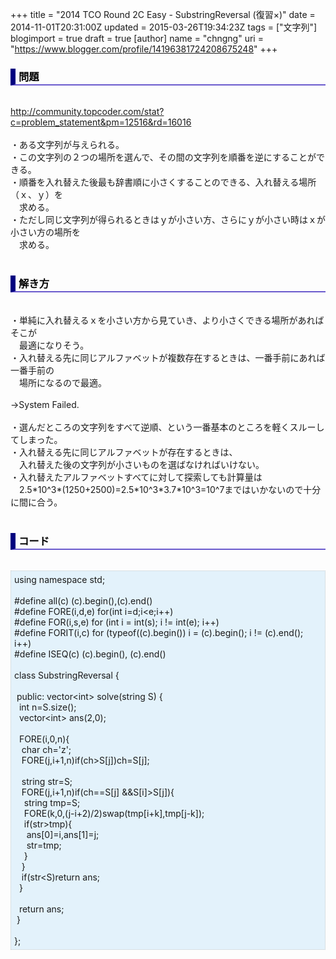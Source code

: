 +++
title = "2014 TCO Round 2C Easy - SubstringReversal (復習×)"
date = 2014-11-01T20:31:00Z
updated = 2015-03-26T19:34:23Z
tags = ["文字列"]
blogimport = true
draft = true
[author]
	name = "chngng"
	uri = "https://www.blogger.com/profile/14196381724208675248"
+++

<div dir="ltr" style="text-align: left;" trbidi="on"><h3 style="border-bottom: 2px solid slateblue; border-left: 8px solid navy; color: black; padding: 0px 0px 1px 5px;">問題 </h3><br /><a href="http://community.topcoder.com/stat?c=problem_statement&amp;pm=12516&amp;rd=16016" target="_blank">http://community.topcoder.com/stat?c=problem_statement&amp;pm=12516&amp;rd=16016</a><br /><br />・ある文字列が与えられる。<br />・この文字列の２つの場所を選んで、その間の文字列を順番を逆にすることができる。<br />・順番を入れ替えた後最も辞書順に小さくすることのできる、入れ替える場所（ｘ、ｙ）を<br />　求める。<br />・ただし同じ文字列が得られるときはｙが小さい方、さらにｙが小さい時はｘが小さい方の場所を<br />　求める。<br /><br /><h3 style="border-bottom: 2px solid slateblue; border-left: 8px solid navy; color: black; padding: 0px 0px 1px 5px;">解き方 </h3><br />・単純に入れ替えるｘを小さい方から見ていき、より小さくできる場所があればそこが<br />　最適になりそう。<br />・入れ替える先に同じアルファベットが複数存在するときは、一番手前にあれば一番手前の<br />　場所になるので最適。<br /><br />→System Failed.<br /><br />・選んだところの文字列をすべて逆順、という一番基本のところを軽くスルーしてしまった。<br />・入れ替える先に同じアルファベットが存在するときは、<br />　入れ替えた後の文字列が小さいものを選ばなければいけない。<br />・入れ替えたアルファベットすべてに対して探索しても計算量は<br />　2.5*10^3*(1250+2500)=2.5*10^3*3.7*10^3=10^7まではいかないので十分に間に合う。<br /><br /><h3 style="border-bottom: 2px solid slateblue; border-left: 8px solid navy; color: black; padding: 0px 0px 1px 5px;">コード </h3><br /><div style="background-color: #e3f2fb; border: 1px dotted #CCCCCC; padding: 5px;">using namespace std;<br /><br />#define all(c) (c).begin(),(c).end()<br />#define FORE(i,d,e) for(int i=d;i&lt;e;i++)<br />#define FOR(i,s,e) for (int i = int(s); i != int(e); i++)<br />#define FORIT(i,c) for (typeof((c).begin()) i = (c).begin(); i != (c).end(); i++)<br />#define ISEQ(c) (c).begin(), (c).end()<br /><br />class SubstringReversal {<br /><br /><span class="Apple-tab-span" style="white-space: pre;"> </span>public: vector&lt;int&gt; solve(string S) {<br /><span class="Apple-tab-span" style="white-space: pre;">  </span>int n=S.size();<br /><span class="Apple-tab-span" style="white-space: pre;">  </span>vector&lt;int&gt; ans(2,0);<br /><br /><span class="Apple-tab-span" style="white-space: pre;">  </span>FORE(i,0,n){<br /><span class="Apple-tab-span" style="white-space: pre;">   </span>char ch='z';<br /><span class="Apple-tab-span" style="white-space: pre;">   </span>FORE(j,i+1,n)if(ch&gt;S[j])ch=S[j];<br /><br /><span class="Apple-tab-span" style="white-space: pre;">   </span>string str=S;<br /><span class="Apple-tab-span" style="white-space: pre;">   </span>FORE(j,i+1,n)if(ch==S[j] &amp;&amp;S[i]&gt;S[j]){<br /><span class="Apple-tab-span" style="white-space: pre;">    </span>string tmp=S;<br /><span class="Apple-tab-span" style="white-space: pre;">    </span>FORE(k,0,(j-i+2)/2)swap(tmp[i+k],tmp[j-k]);<br /><span class="Apple-tab-span" style="white-space: pre;">    </span>if(str&gt;tmp){<br /><span class="Apple-tab-span" style="white-space: pre;">     </span>ans[0]=i,ans[1]=j;<br /><span class="Apple-tab-span" style="white-space: pre;">     </span>str=tmp;<br /><span class="Apple-tab-span" style="white-space: pre;">    </span>}<br /><span class="Apple-tab-span" style="white-space: pre;">   </span>}<br /><span class="Apple-tab-span" style="white-space: pre;">   </span>if(str&lt;S)return ans;<br /><span class="Apple-tab-span" style="white-space: pre;">  </span>}<br /><br /><span class="Apple-tab-span" style="white-space: pre;">  </span>return ans;<br /><span class="Apple-tab-span" style="white-space: pre;"> </span>}<br /><br />};</div></div>

